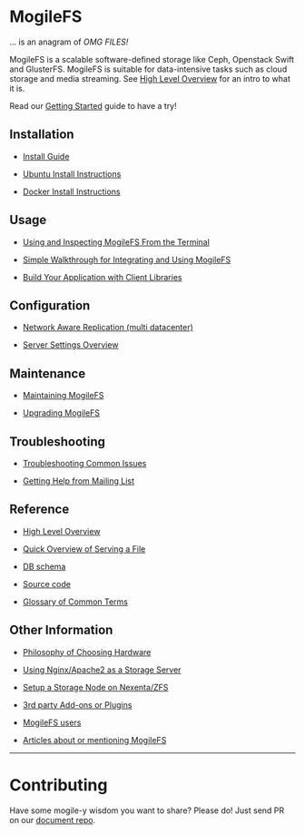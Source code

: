# MogileFS #

... is an anagram of _OMG FILES!_ 

MogileFS is a scalable software-defined storage like Ceph, Openstack Swift and GlusterFS. MogileFS is suitable for data-intensive tasks such as cloud storage and media streaming. See [High Level Overview](HighLevelOverview.md) for an intro to what it is. 

Read our [Getting Started](QuickStartGuide.md) guide to have a try!

## Installation ##  

  * [Install Guide](InstallHowTo.md)

  * [Ubuntu Install Instructions](InstallOnUbuntu.md)
  
  * [Docker Install Instructions](InstallOnDocker.md)

## Usage ##

  * [Using and Inspecting MogileFS From the Terminal](CommandlineUsage.md)

  * [Simple Walkthrough for Integrating and Using MogileFS](AppExample.md)

  * [Build Your Application with Client Libraries](Clients.md)
  
## Configuration ##

  * [Network Aware Replication (multi datacenter)](ConfigureMultiNet.md)

  * [Server Settings Overview](ServerSettings.md)

## Maintenance ##

  * [Maintaining MogileFS](Maintenance.md)
  
  * [Upgrading MogileFS](Upgrading.md)

## Troubleshooting  ##

  * [Troubleshooting Common Issues](Troubleshooting.md)
  
  * [Getting Help from Mailing List](https://groups.google.com/forum/#!forum/mogile)
  
## Reference ##  

  * [High Level Overview](HighLevelOverview.md)

  * [Quick Overview of Serving a File](ServingOverview.md)

  * [DB schema](https://github.com/mogilefs/MogileFS-Server/blob/master/lib/MogileFS/Store.pm#L591)
  
  * [Source code](https://github.com/mogilefs)

  * [Glossary of Common Terms](Glossary.md)
    
## Other Information ##

  * [Philosophy of Choosing Hardware](Hardware.md)

  * [Using Nginx/Apache2 as a Storage Server](webdav_configuration.md)

  * [Setup a Storage Node on Nexenta/ZFS](MogileFSonNexentaCP.md)

  * [3rd party Add-ons or Plugins](Addons.md)

  * [MogileFS users](Users.md)

  * [Articles about or mentioning MogileFS](Articles.md)





---


# Contributing #

Have some mogile-y wisdom you want to share? Please do! Just send PR on our [document repo](https://github.com/mogilefs/mogilefs-wiki).
